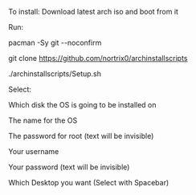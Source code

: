 To install:
Download latest arch iso and boot from it

Run:

pacman -Sy git --noconfirm

git clone https://github.com/nortrix0/archinstallscripts

./archinstallscripts/Setup.sh



Select:

Which disk the OS is going to be installed on

The name for the OS

The password for root (text will be invisible)

Your username

Your password (text will be invisible)

Which Desktop you want (Select with Spacebar)
